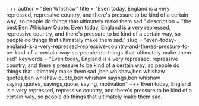 +++
author = "Ben Whishaw"
title = "Even today, England is a very repressed, repressive country, and there's pressure to be kind of a certain way, so people do things that ultimately make them sad."
description = "the best Ben Whishaw Quote: Even today, England is a very repressed, repressive country, and there's pressure to be kind of a certain way, so people do things that ultimately make them sad."
slug = "even-today-england-is-a-very-repressed-repressive-country-and-theres-pressure-to-be-kind-of-a-certain-way-so-people-do-things-that-ultimately-make-them-sad"
keywords = "Even today, England is a very repressed, repressive country, and there's pressure to be kind of a certain way, so people do things that ultimately make them sad.,ben whishaw,ben whishaw quotes,ben whishaw quote,ben whishaw sayings,ben whishaw saying,quotes, sayings,quote, saying, motivation"
+++
Even today, England is a very repressed, repressive country, and there's pressure to be kind of a certain way, so people do things that ultimately make them sad.
